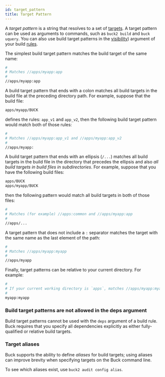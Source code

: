 ```yaml
---
id: target_pattern
title: Target Pattern
---
```


A _target pattern_ is a string that resolves to a set of
[targets](./glossary.md#target). A target pattern can be used as arguments to
commands, such as `buck2 build` and `buck uquery`. You can also use build target
patterns in the [visibility](./glossary.md#visibility)) argument of your build
[rules](./glossary.md#rule).

The simplest build target pattern matches the build target of the same name:

```bash
#
# Matches //apps/myapp:app
#
//apps/myapp:app
```

A build target pattern that ends with a colon matches all build targets in the
build file at the preceding directory path. For example, suppose that the build
file:

```sh
apps/myapp/BUCK
```

defines the rules: `app_v1` and `app_v2`, then the following build target
pattern would match both of those rules:

```bash
#
# Matches //apps/myapp:app_v1 and //apps/myapp:app_v2
#
//apps/myapp:
```

A build target pattern that ends with an ellipsis (`/...`) matches all build
targets in the build file in the directory that precedes the ellipsis and also
_all build targets in build files in subdirectories_. For example, suppose that
you have the following build files:

```bash
apps/BUCK
apps/myapp/BUCK
```

then the following pattern would match all build targets in both of those files:

```bash
#
# Matches (for example) //apps:common and //apps/myapp:app
#
//apps/...
```

A target pattern that does not include a `:` separator matches the target with
the same name as the last element of the path:

```bash
#
# Matches //apps/myapp:myapp
#
//apps/myapp
```

Finally, target patterns can be relative to your current directory. For example:

```bash
#
# If your current working directory is `apps`, matches //apps/myapp:myapp
#
myapp:myapp
```

### Build target patterns are not allowed in the deps argument

Build target patterns cannot be used with the `deps` argument of a build rule.
Buck requires that you specify all dependencies explicitly as either
fully-qualified or relative build targets.

### Target aliases

Buck supports the ability to define _aliases_ for build targets; using aliases
can improve brevity when specifying targets on the Buck command line.

To see which aliases exist, use `buck2 audit config alias`.
